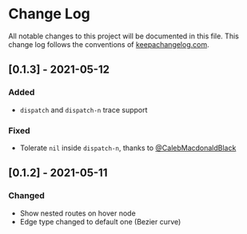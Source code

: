 # Change Log
All notable changes to this project will be documented in this file. This change log follows the conventions of [keepachangelog.com](http://keepachangelog.com/).

## [0.1.3] - 2021-05-12

### Added
- `dispatch` and `dispatch-n` trace support 

### Fixed

- Tolerate `nil` inside `dispatch-n`, thanks to [@CalebMacdonaldBlack](https://github.com/ertugrulcetin/re-frame-flow/issues/2)

## [0.1.2] - 2021-05-11

### Changed

- Show nested routes on hover node
- Edge type changed to default one (Bezier curve)

